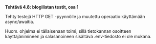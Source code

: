 **Tehtävä 4.8: blogilistan testit, osa 1**

Tehty testejä HTTP GET -pyynnölle ja muutettu operaatio käyttämään async/awaitia.

Huom. ohjelma ei tällaisenaan toimi, sillä tietokannan osoitteen käyttäjänimineen ja salasanoineen sisältävä .env-tiedosto ei ole mukana.
